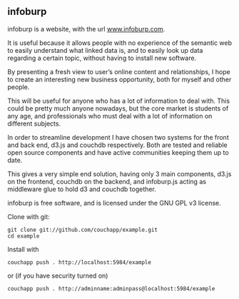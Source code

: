 ## infoburp

infoburp is a website, with the url www.infoburp.com. 

It is useful because it allows people with no experience of the semantic web to easily understand what linked data is, and to easily look up data regarding a certain topic, without having to install new software.

By presenting a fresh view to user’s online content and relationships, I hope to create an interesting new business opportunity, both for myself and other people.

This will be useful for anyone who has a lot of information to deal with. This could be pretty much anyone nowadays, but the core market is students of any age, and professionals who must deal with a lot of information on different subjects.

In order to streamline development I have chosen two systems for the front and back end, d3.js and couchdb respectively. Both are tested and reliable open source components and have active communities keeping them up to date.

This gives a very simple end solution, having only 3 main components, d3.js on the frontend, couchdb on the backend, and infoburp.js acting as middleware glue to hold d3 and couchdb together.

infoburp is free software, and is licensed under the GNU GPL v3 license.

Clone with git:

    git clone git://github.com/couchapp/example.git
    cd example

Install with 
    
    couchapp push . http://localhost:5984/example

or (if you have security turned on)

    couchapp push . http://adminname:adminpass@localhost:5984/example
  

